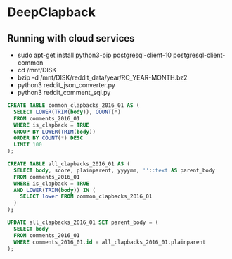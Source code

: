 # DeepClapback

## Running with cloud services
- sudo apt-get install python3-pip postgresql-client-10 postgresql-client-common
- cd /mnt/DISK
- bzip -d /mnt/DISK/reddit_data/year/RC_YEAR-MONTH.bz2
- python3 reddit_json_converter.py
- python3 reddit_comment_sql.py

```sql
CREATE TABLE common_clapbacks_2016_01 AS (
  SELECT LOWER(TRIM(body)), COUNT(*)
  FROM comments_2016_01
  WHERE is_clapback = TRUE
  GROUP BY LOWER(TRIM(body))
  ORDER BY COUNT(*) DESC
  LIMIT 100
);

CREATE TABLE all_clapbacks_2016_01 AS (
  SELECT body, score, plainparent, yyyymm, ''::text AS parent_body
  FROM comments_2016_01
  WHERE is_clapback = TRUE
  AND LOWER(TRIM(body)) IN (
    SELECT lower FROM common_clapbacks_2016_01
  )
);

UPDATE all_clapbacks_2016_01 SET parent_body = (
  SELECT body
  FROM comments_2016_01
  WHERE comments_2016_01.id = all_clapbacks_2016_01.plainparent
);
```
